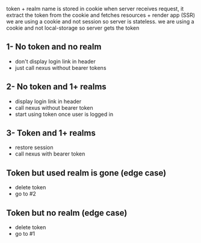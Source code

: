 token + realm name is stored in cookie
when server receives request, it extract the token from the cookie and fetches resources + render app (SSR)
we are using a cookie and not session so server is stateless.
we are using a cookie and not local-storage so server gets the token

## 1- No token and no realm

- don't display login link in header
- just call nexus without bearer tokens

## 2- No token and 1+ realms

- display login link in header
- call nexus without bearer token
- start using token once user is logged in

## 3- Token and 1+ realms

- restore session
- call nexus with bearer token

## Token but used realm is gone (edge case)

- delete token
- go to #2

## Token but no realm (edge case)

- delete token
- go to #1
